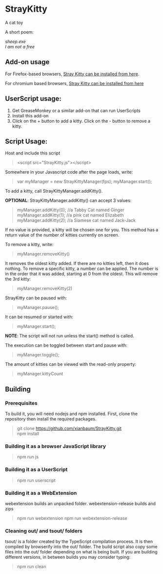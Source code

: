 # StrayKitty
A cat toy

A short poem:

*sheep.exe*  
*I am not a free*

## Add-on usage

For Firefox-based browsers, [Stray Kitty can be installed from here](https://addons.mozilla.org/en-US/firefox/addon/stray-kitty/).

For chromium based browsers, [Stray Kitty can be installed from here](https://chrome.google.com/webstore/detail/stray-kitty/pdiefgmeejbkamgippdjdchpgkdnelbl)

## UserScript usage:

1. Get GreaseMonkey or a similar add-on that can run UserScripts
2. Install this add-on
3. Click on the + button to add a kitty. Click on the - button to remove a kitty.

## Script Usage:

Host and include this script
> &lt;script src="StrayKitty.js">&lt;/script>

Somewhere in your Javascript code after the page loads, write:

>var myManager = new StrayKittyManager(fps);
>myManager.start();

To add a kitty, call StrayKittyManager.addKitty().

**OPTIONAL**: StrayKittyManager.addKitty() can accept 3 values:

>myManager.addKitty(0); //a Tabby Cat named Ginger  
>myManager.addKitty(1); //a pink cat named Elizabeth  
>myManager.addKitty(2); //a Siamese cat named Jack-Jack  

If no value is provided, a kitty will be chosen one for you. This method has a return value of the number of kitties currently on screen.

To remove a kitty, write:  
>myManager.removeKitty()

It removes the oldest kitty added. If there are no kitties left, then it does nothing. To remove a specific kitty, a number can be applied. The number is in the order that it was added, starting at 0 from the oldest. This will remove the 3rd kitty:

>myManager.removeKitty(2)

StrayKitty can be paused with:

>myManager.pause();

It can be resumed or started with:

>myManager.start();

**NOTE**: The script will not run unless the start() method is called.

The execution can be toggled between start and pause with:

>myManager.toggle();

The amount of kitties can be viewed with the read-only property:

>myManager.kittyCount

## Building

### Prerequisites

To build it, you will need nodejs and npm installed. First, clone the repository then install the required packages.

>git clone https://github.com/xianbaum/StrayKitty.git  
>npm install

### Building it as a browser JavaScript library

> npm run js

### Building it as a UserScript

> npm run userscript

### Building it as a WebExtension

webextension builds an unpacked folder. webextension-release builds and zips

> npm run webextension
> npm run webextension-release

### Cleaning out/ and tsout/ folders

tsout/ is a folder created by the TypeScript compilation process. It is then compiled by browserify into the out/ folder. The build script also copy some files into the out/ folder depending on what is being built. If you are building different versions, in between builds you may consider typing:
 
> npm run clean 
